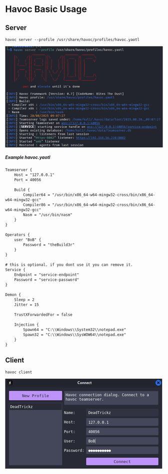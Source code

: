 # Havoc Basic Usage

## Server
```
havoc server --profile /usr/share/havoc/profiles/havoc.yaotl
```
![](../../zzAttachments/Pasted%20image%2020250820084842.png)

##### Example havoc.yaotl
```
Teamserver {
    Host = "127.0.0.1"
    Port = 40056

    Build {
        Compiler64 = "/usr/bin/x86_64-w64-mingw32-cross/bin/x86_64-w64-mingw32-gcc"
        Compiler86 = "/usr/bin/x86_64-w64-mingw32-cross/bin/x86_64-w64-mingw32-gcc"
        Nasm = "/usr/bin/nasm"
    }
}

Operators {
    user "BoB" {
        Password = "theBuild3r"
    }
}

# this is optional. if you dont use it you can remove it.
Service {
    Endpoint = "service-endpoint"
    Password = "service-password"
}

Demon {
    Sleep = 2
    Jitter = 15

    TrustXForwardedFor = false

    Injection {
        Spawn64 = "C:\\Windows\\System32\\notepad.exe"
        Spawn32 = "C:\\Windows\\SysWOW64\\notepad.exe"
    }
}
```

## Client
```
havoc client
```
![](../../zzAttachments/Pasted%20image%2020250820084750.png)
